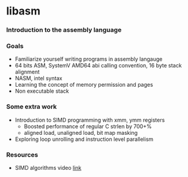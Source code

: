 # libasm
### Introduction to the assembly language
### Goals
- Familiarize yourself writing programs in assembly langauge
- 64 bits ASM, SystemV AMD64 abi calling convention, 16 byte stack alignment
- NASM, intel syntax
- Learning the concept of memory permission and pages
- Non executable stack
### Some extra work
- Introduction to SIMD programming with xmm, ymm registers
  - Boosted performance of regular C strlen by 700+%
  - aligned load, unaligned load, bit map masking
- Exploring loop unrolling and instruction level parallelism
### Resources
- SIMD algorithms video [link](https://www.youtube.com/watch?v=iaNdt8mgwgU)
